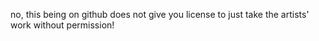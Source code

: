 no, this being on github does not give you license to just take the artists' work without permission!
